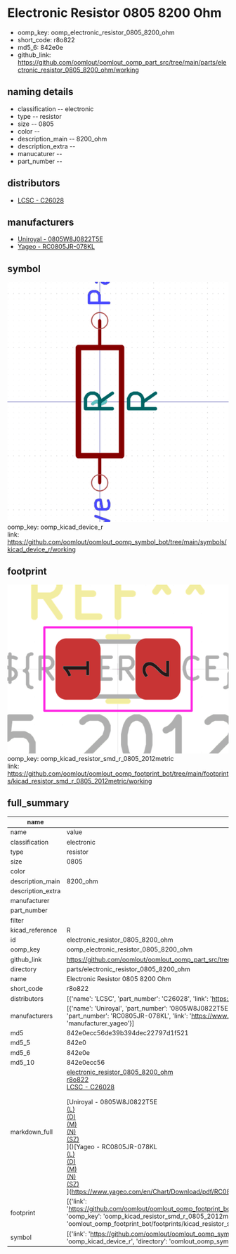 # Electronic Resistor 0805 8200 Ohm

  
* oomp_key: oomp_electronic_resistor_0805_8200_ohm 
* short_code: r8o822
* md5_6: 842e0e  
* github_link: https://github.com/oomlout/oomlout_oomp_part_src/tree/main/parts/electronic_resistor_0805_8200_ohm/working  
## naming details
* classification -- electronic
* type -- resistor
* size -- 0805
* color -- 
* description_main -- 8200_ohm
* description_extra -- 
* manucaturer -- 
* part_number -- 

## distributors
* [LCSC - C26028](https://lcsc.com/product-detail/C26028.html)  

## manufacturers
* [Uniroyal - 0805W8J0822T5E]()  
* [Yageo - RC0805JR-078KL](https://www.yageo.com/en/Chart/Download/pdf/RC0805JR-078KL)  

## symbol

![](symbol/0/working/working_600.png)  
oomp_key: oomp_kicad_device_r  
link: https://github.com/oomlout/oomlout_oomp_symbol_bot/tree/main/symbols/kicad_device_r/working  

## footprint

![](footprint/0/working/working_600.png)  
oomp_key: oomp_kicad_resistor_smd_r_0805_2012metric  
link: https://github.com/oomlout/oomlout_oomp_footprint_bot/tree/main/footprints/kicad_resistor_smd_r_0805_2012metric/working  

## full_summary
| name | value | 
| --- | --- | 
| name | value | 
| classification | electronic | 
| type | resistor | 
| size | 0805 | 
| color |  | 
| description_main | 8200_ohm | 
| description_extra |  | 
| manufacturer |  | 
| part_number |  | 
| filter |  | 
| kicad_reference | R | 
| id | electronic_resistor_0805_8200_ohm | 
| oomp_key | oomp_electronic_resistor_0805_8200_ohm | 
| github_link | https://github.com/oomlout/oomlout_oomp_part_src/tree/main/parts/electronic_resistor_0805_8200_ohm/working | 
| directory | parts/electronic_resistor_0805_8200_ohm | 
| name | Electronic Resistor 0805 8200 Ohm | 
| short_code | r8o822 | 
| distributors | [{'name': 'LCSC', 'part_number': 'C26028', 'link': 'https://lcsc.com/product-detail/C26028.html', 'id': 'distributor_lcsc'}] | 
| manufacturers | [{'name': 'Uniroyal', 'part_number': '0805W8J0822T5E', 'link': '', 'id': 'manufacturer_uniroyal'}, {'name': 'Yageo', 'part_number': 'RC0805JR-078KL', 'link': 'https://www.yageo.com/en/Chart/Download/pdf/RC0805JR-078KL', 'id': 'manufacturer_yageo'}] | 
| md5 | 842e0ecc56de39b394dec22797d1f521 | 
| md5_5 | 842e0 | 
| md5_6 | 842e0e | 
| md5_10 | 842e0ecc56 | 
| markdown_full | [electronic_resistor_0805_8200_ohm](https://github.com/oomlout/oomlout_oomp_part_src/tree/main/parts/electronic_resistor_0805_8200_ohm/working)<br>[r8o822](https://github.com/oomlout/oomlout_oomp_part_src/tree/main/parts/electronic_resistor_0805_8200_ohm/working)<br>[LCSC - C26028<br>](https://lcsc.com/product-detail/C26028.html)<br>[Uniroyal - 0805W8J0822T5E<br>[(L)<br>](https://www.lcsc.com/search?q=0805W8J0822T5E)[(D)<br>](https://www.digikey.com/en/products?,keywords=0805W8J0822T5E)[(M)<br>](https://www.mouser.com/Search/Refine?Keyword=0805W8J0822T5E)[(N)<br>](https://www.newark.com/search?st=0805W8J0822T5E)[(SZ)<br>](https://so.szlcsc.com/global.html?k=0805W8J0822T5E)]()[Yageo - RC0805JR-078KL<br>[(L)<br>](https://www.lcsc.com/search?q=RC0805JR-078KL)[(D)<br>](https://www.digikey.com/en/products?,keywords=RC0805JR-078KL)[(M)<br>](https://www.mouser.com/Search/Refine?Keyword=RC0805JR-078KL)[(N)<br>](https://www.newark.com/search?st=RC0805JR-078KL)[(SZ)<br>](https://so.szlcsc.com/global.html?k=RC0805JR-078KL)](https://www.yageo.com/en/Chart/Download/pdf/RC0805JR-078KL) | 
| footprint | [{'link': 'https://github.com/oomlout/oomlout_oomp_footprint_bot/tree/main/foootprntss/kicad_resistor_smd_r_0805_2012metric', 'oomp_key': 'oomp_kicad_resistor_smd_r_0805_2012metric', 'directory': 'oomlout_oomp_footprint_bot/footprints/kicad_resistor_smd_r_0805_2012metric//working/working.kicad_mod'}] | 
| symbol | [{'link': 'https://github.com/oomlout/oomlout_oomp_symbol_bot/tree/main/symbols/kicad_device_r', 'oomp_key': 'oomp_kicad_device_r', 'directory': 'oomlout_oomp_symbol_bot/symbols/kicad_device_r//working/working.kicad_sym'}] | 
